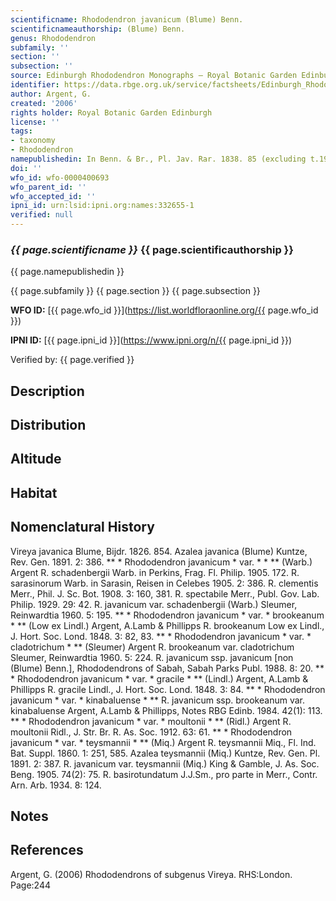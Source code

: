```yaml
---
scientificname: Rhododendron javanicum (Blume) Benn.
scientificnameauthorship: (Blume) Benn.
genus: Rhododendron
subfamily: ''
section: ''
subsection: ''
source: Edinburgh Rhododendron Monographs – Royal Botanic Garden Edinburgh
identifier: https://data.rbge.org.uk/service/factsheets/Edinburgh_Rhododendron_Monographs.xhtml
author: Argent, G.
created: '2006'
rights holder: Royal Botanic Garden Edinburgh
license: ''
tags:
- taxonomy
- Rhododendron
namepublishedin: In Benn. & Br., Pl. Jav. Rar. 1838. 85 (excluding t.19).
doi: ''
wfo_id: wfo-0000400693
wfo_parent_id: ''
wfo_accepted_id: ''
ipni_id: urn:lsid:ipni.org:names:332655-1
verified: null
---
```

### _{{ page.scientificname }}_ {{ page.scientificauthorship }}
 {{ page.namepublishedin }}

{{ page.subfamily }} {{ page.section }} {{ page.subsection }}

**WFO ID:** [{{ page.wfo_id }}](https://list.worldfloraonline.org/{{ page.wfo_id }})

**IPNI ID:** [{{ page.ipni_id }}](https://www.ipni.org/n/{{ page.ipni_id }})

Verified by: {{ page.verified }}



## Description


## Distribution


## Altitude


## Habitat


## Nomenclatural History
Vireya javanica Blume, Bijdr. 1826. 854. Azalea javanica (Blume) Kuntze, Rev. Gen. 1891. 2: 386. ** * Rhododendron javanicum * var. * * ** (Warb.) Argent R. schadenbergii Warb. in Perkins, Frag. Fl. Philip. 1905. 172. R. sarasinorum Warb. in Sarasin, Reisen in Celebes 1905. 2: 386. R. clementis Merr., Phil. J. Sc. Bot. 1908. 3: 160, 381. R. spectabile Merr., Publ. Gov. Lab. Philip. 1929. 29: 42. R. javanicum var. schadenbergii (Warb.) Sleumer, Reinwardtia 1960. 5: 195. ** * Rhododendron javanicum * var. * brookeanum * ** (Low ex Lindl.) Argent, A.Lamb & Phillipps R. brookeanum Low ex Lindl., J. Hort. Soc. Lond. 1848. 3: 82, 83. ** * Rhododendron javanicum * var. * cladotrichum * ** (Sleumer) Argent R. brookeanum var. cladotrichum Sleumer, Reinwardtia 1960. 5: 224. R. javanicum ssp. javanicum [non (Blume) Benn.], Rhododendrons of Sabah, Sabah Parks Publ. 1988. 8: 20. ** * Rhododendron javanicum * var. * gracile * ** (Lindl.) Argent, A.Lamb & Phillipps R. gracile Lindl., J. Hort. Soc. Lond. 1848. 3: 84. ** * Rhododendron javanicum * var. * kinabaluense * ** R. javanicum ssp. brookeanum var. kinabaluense Argent, A.Lamb & Phillipps, Notes RBG Edinb. 1984. 42(1): 113. ** * Rhododendron javanicum * var. * moultonii * ** (Ridl.) Argent R. moultonii Ridl., J. Str. Br. R. As. Soc. 1912. 63: 61. ** * Rhododendron javanicum * var. * teysmannii * ** (Miq.) Argent R. teysmannii Miq., Fl. Ind. Bat. Suppl. 1860. 1: 251, 585. Azalea teysmannii (Miq.) Kuntze, Rev. Gen. Pl. 1891. 2: 387. R. javanicum var. teysmannii (Miq.) King & Gamble, J. As. Soc. Beng. 1905. 74(2): 75. R. basirotundatum J.J.Sm., pro parte in Merr., Contr. Arn. Arb. 1934. 8: 124.
                       
## Notes


## References

Argent, G. (2006) Rhododendrons of subgenus Vireya. RHS:London. Page:244
